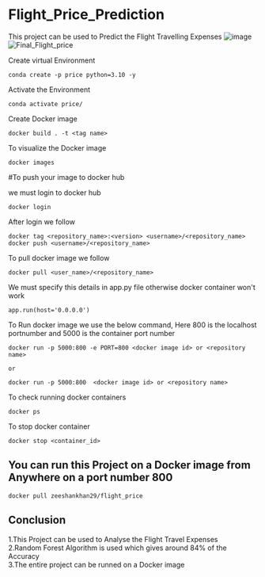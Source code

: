 # Flight_Price_Prediction
This project can be used to Predict the Flight Travelling Expenses 
![image](https://user-images.githubusercontent.com/95518247/202841381-463c7cb9-1a35-4f74-a600-9409aeefed2d.png)
![Final_Flight_price](https://user-images.githubusercontent.com/95518247/202841390-b70c151e-e88d-406a-8fe2-9b27efd31beb.png)



Create virtual Environment

```
conda create -p price python=3.10 -y

```

Activate the Environment

```
conda activate price/

```

Create Docker image

```
docker build . -t <tag name>

```

To visualize the Docker image

```
docker images

```

#To push your image to docker hub

we must login to docker hub
```
docker login
```
After login we follow


```
docker tag <repository_name>:<version> <username>/<repository_name> 
docker push <username>/<repository_name>
```

To pull docker image we follow

```
docker pull <user_name>/<repository_name>
```
We must specify this details in app.py file otherwise docker container won't work
```
app.run(host='0.0.0.0')
```
To Run docker image we use the below command, Here 800 is the localhost portnumber and 5000 is the container port number

```
docker run -p 5000:800 -e PORT=800 <docker image id> or <repository name>

or

docker run -p 5000:800  <docker image id> or <repository name>
```
To check running docker containers
```
docker ps
```
To stop docker container
```
docker stop <container_id>
```

## You can run this Project on a Docker image from Anywhere on a port number 800
```
docker pull zeeshankhan29/flight_price

```

## Conclusion

1.This Project can be used to Analyse the Flight Travel Expenses    
2.Random Forest Algorithm is used which gives around 84% of the Accuracy   
3.The entire project can be runned on a Docker image                  


